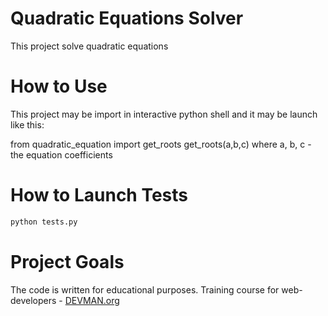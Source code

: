 # Quadratic Equations Solver

This project solve quadratic equations

# How to Use

This project may be import in interactive python shell and it may be launch like this:

from quadratic_equation import get_roots
get_roots(a,b,c)
where a, b, c - the equation coefficients

# How to Launch Tests

```bash
python tests.py
```

# Project Goals

The code is written for educational purposes. Training course for web-developers - [DEVMAN.org](https://devman.org)
